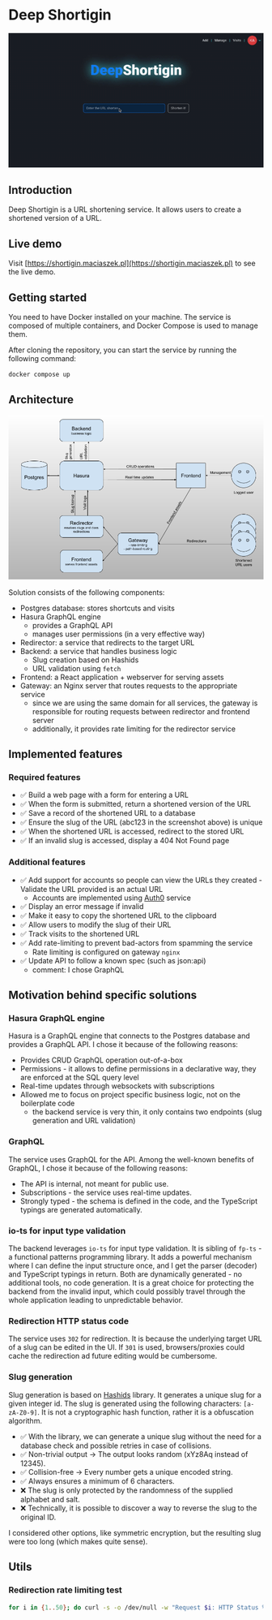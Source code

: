 # Deep Shortigin

![Demo](docs/demo.gif "Demo")

## Introduction

Deep Shortigin is a URL shortening service. It allows users to create a shortened version of a URL.

## Live demo

Visit [https://shortigin.maciaszek.pl](https://shortigin.maciaszek.pl) to see the live demo.

## Getting started

You need to have Docker installed on your machine. The service is composed of multiple containers, and Docker Compose is used to manage them.

After cloning the repository, you can start the service by running the following command:

```bash
docker compose up
```

## Architecture

![Architecture](docs/architecture.png "Architecture")

Solution consists of the following components:
- Postgres database: stores shortcuts and visits
- Hasura GraphQL engine
  - provides a GraphQL API
  - manages user permissions (in a very effective way)
- Redirector: a service that redirects to the target URL
- Backend: a service that handles business logic
  - Slug creation based on Hashids
  - URL validation using `fetch`
- Frontend: a React application + webserver for serving assets
- Gateway: an Nginx server that routes requests to the appropriate service
  - since we are using the same domain for all services, the gateway is responsible for routing requests between redirector and frontend server
  - additionally, it provides rate limiting for the redirector service

## Implemented features

### Required features

- ✅ Build a web page with a form for entering a URL
- ✅ When the form is submitted, return a shortened version of the URL
- ✅ Save a record of the shortened URL to a database
- ✅ Ensure the slug of the URL (abc123 in the screenshot above) is unique
- ✅ When the shortened URL is accessed, redirect to the stored URL
- ✅ If an invalid slug is accessed, display a 404 Not Found page

### Additional features

- ✅ Add support for accounts so people can view the URLs they created - Validate the URL provided is an actual URL
  - Accounts are implemented using [Auth0](https://auth0.com) service
- ✅ Display an error message if invalid
- ✅ Make it easy to copy the shortened URL to the clipboard
- ✅ Allow users to modify the slug of their URL
- ✅ Track visits to the shortened URL
- ✅ Add rate-limiting to prevent bad-actors from spamming the service
  - Rate limiting is configured on gateway `nginx`
- ✅ Update API to follow a known spec (such as json:api)
  - comment: I chose GraphQL

## Motivation behind specific solutions

### Hasura GraphQL engine

Hasura is a GraphQL engine that connects to the Postgres database and provides a GraphQL API. I chose it because of the following reasons:

- Provides CRUD GraphQL operation out-of-a-box
- Permissions - it allows to define permissions in a declarative way, they are enforced at the SQL query level
- Real-time updates through websockets with subscriptions
- Allowed me to focus on project specific business logic, not on the boilerplate code
  - the backend service is very thin, it only contains two endpoints (slug generation and URL validation)

### GraphQL

The service uses GraphQL for the API. Among the well-known benefits of GraphQL, I chose it because of the following reasons:

- The API is internal, not meant for public use.
- Subscriptions - the service uses real-time updates.
- Strongly typed - the schema is defined in the code, and the TypeScript typings are generated automatically.


### io-ts for input type validation

The backend leverages `io-ts` for input type validation. It is sibling of `fp-ts` - a functional patterns programming library. It adds a powerful mechanism where I can define the input structure once, and I get the parser (decoder) and TypeScript typings in return. Both are dynamically generated - no additional tools, no code generation. It is a great choice for protecting the backend from the invalid input, which could possibly travel through the whole application leading to unpredictable behavior.

### Redirection HTTP status code

The service uses `302` for redirection. It is because the underlying target URL of a slug can be edited in the UI. If `301` is used, browsers/proxies could cache the redirection ad future editing would be cumbersome.

### Slug generation

Slug generation is based on [Hashids](https://www.npmjs.com/package/hashids) library. It generates a unique slug for a given integer id. The slug is generated using the following characters: `[a-zA-Z0-9]`.
It is not a cryptographic hash function, rather it is a obfuscation algorithm. 

- ✅ With the library, we can generate a unique slug without the need for a database check and possible retries in case of collisions.
- ✅ Non-trivial output → The output looks random (xYz8Aq instead of 12345).
- ✅ Collision-free → Every number gets a unique encoded string.
- ✅ Always ensures a minimum of 6 characters.
- ❌ The slug is only protected by the randomness of the supplied alphabet and salt.
- ❌ Technically, it is possible to discover a way to reverse the slug to the original ID.

I considered other options, like symmetric encryption, but the resulting slug were too long (which makes quite sense).


## Utils

### Redirection rate limiting test

```bash
for i in {1..50}; do curl -s -o /dev/null -w "Request $i: HTTP Status %{http_code}\n" http://localhost:4050/rpvjp3; done
```
